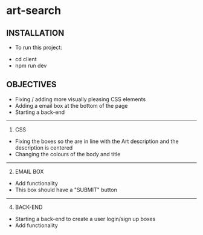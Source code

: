 # art-search

INSTALLATION
-------------
- To run this project:
* cd client
* npm run dev 

OBJECTIVES
-----------
* Fixing / adding more visually pleasing CSS elements
* Adding a email box at the bottom of the page
* Starting a back-end
-----------------------------------------------------------

1. CSS
* Fixing the boxes so the are in line with the Art description and the description is centered
* Changing the colours of the body and title
------------------------------------------------------------------------------------------------

2. EMAIL BOX
* Add functionality
* This box should have a "SUBMIT" button
---------------------------------------------------------------------------------------------------

4. BACK-END
* Starting a back-end to create a user login/sign up boxes
* Add functionality









